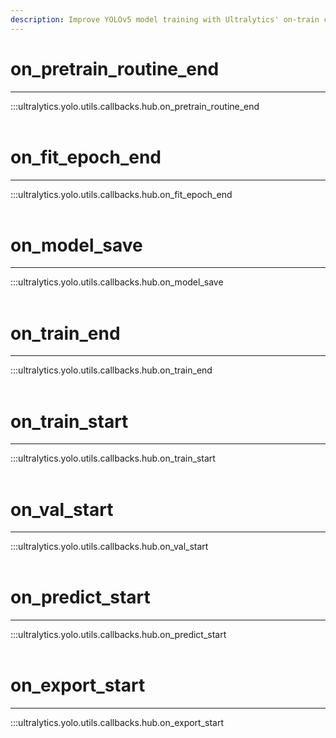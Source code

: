 ```yaml
---
description: Improve YOLOv5 model training with Ultralytics' on-train callbacks. Boost performance on-pretrain-routine-end, model-save, train/predict start.
---
```


# on_pretrain_routine_end
---
:::ultralytics.yolo.utils.callbacks.hub.on_pretrain_routine_end
<br><br>

# on_fit_epoch_end
---
:::ultralytics.yolo.utils.callbacks.hub.on_fit_epoch_end
<br><br>

# on_model_save
---
:::ultralytics.yolo.utils.callbacks.hub.on_model_save
<br><br>

# on_train_end
---
:::ultralytics.yolo.utils.callbacks.hub.on_train_end
<br><br>

# on_train_start
---
:::ultralytics.yolo.utils.callbacks.hub.on_train_start
<br><br>

# on_val_start
---
:::ultralytics.yolo.utils.callbacks.hub.on_val_start
<br><br>

# on_predict_start
---
:::ultralytics.yolo.utils.callbacks.hub.on_predict_start
<br><br>

# on_export_start
---
:::ultralytics.yolo.utils.callbacks.hub.on_export_start
<br><br>